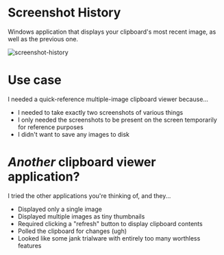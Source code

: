 # Screenshot History

Windows application that displays your clipboard's most recent image, as well as
the previous one.

![screenshot-history](https://cloud.githubusercontent.com/assets/3905798/13040298/8a1a8872-d378-11e5-9445-e0efda3e6d4b.png)

# Use case

I needed a quick-reference multiple-image clipboard viewer because...

  - I needed to take exactly two screenshots of various things
  - I only needed the screenshots to be present on the screen temporarily for reference purposes
  - I didn't want to save any images to disk

# _Another_ clipboard viewer application?

I tried the other applications you're thinking of, and they...

  - Displayed only a single image
  - Displayed multiple images as tiny thumbnails
  - Required clicking a "refresh" button to display clipboard contents
  - Polled the clipboard for changes (ugh)
  - Looked like some jank trialware with entirely too many worthless features
